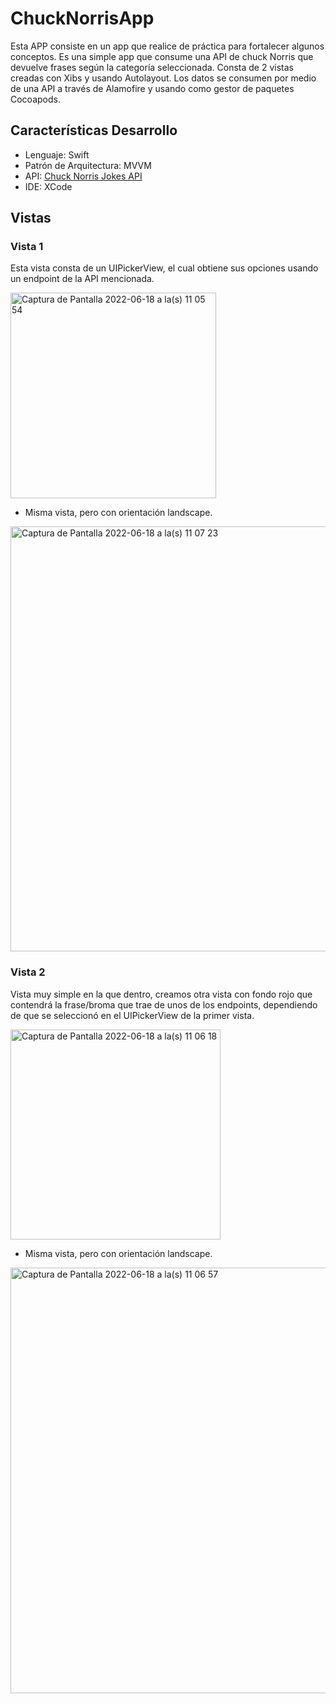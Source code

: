 # ChuckNorrisApp

Esta APP consiste en un app que realice de práctica para fortalecer algunos conceptos. Es una simple app que consume una API de chuck Norris que devuelve frases según la categoría seleccionada. Consta de 2 vistas creadas con Xibs y usando Autolayout.
Los datos se consumen por medio de una API a través de Alamofire y usando como gestor de paquetes Cocoapods.

## Características Desarrollo

- Lenguaje: Swift
-  Patrón de Arquitectura: MVVM
-  API: [Chuck Norris Jokes API](https://api.chucknorris.io)
-  IDE: XCode


## Vistas

### Vista 1

Esta vista consta de un UIPickerView, el cual obtiene sus opciones usando un endpoint de la API mencionada.

<img width="329" alt="Captura de Pantalla 2022-06-18 a la(s) 11 05 54" src="https://user-images.githubusercontent.com/69824165/174442243-3d6be13e-cce6-4e8e-86bd-d905c01ce242.png">


- Misma vista, pero con orientación landscape.

<img width="680" alt="Captura de Pantalla 2022-06-18 a la(s) 11 07 23" src="https://user-images.githubusercontent.com/69824165/174442258-35acd1bb-9b05-4bc7-baa6-3398a98a6a2b.png">


### Vista 2

Vista muy simple en la que dentro, creamos otra vista con fondo rojo que contendrá la frase/broma que trae de unos de los endpoints, dependiendo de que se seleccionó en el UIPickerView de la primer vista.

<img width="336" alt="Captura de Pantalla 2022-06-18 a la(s) 11 06 18" src="https://user-images.githubusercontent.com/69824165/174442265-2ba0426b-2d2e-495c-b364-d51b29f30952.png">



- Misma vista, pero con orientación landscape.

<img width="681" alt="Captura de Pantalla 2022-06-18 a la(s) 11 06 57" src="https://user-images.githubusercontent.com/69824165/174442271-775e345b-8515-431d-9ae9-114e0e4af34b.png">
